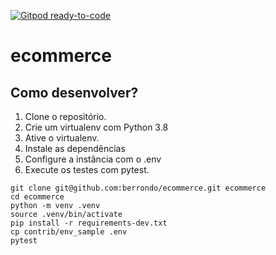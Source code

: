 [![Gitpod ready-to-code](https://img.shields.io/badge/Gitpod-ready--to--code-blue?logo=gitpod)](https://gitpod.io/#https://github.com/berrondo/ecommerce)

# ecommerce

## Como desenvolver?

1. Clone o repositório.
2. Crie um virtualenv com Python 3.8
3. Ative o virtualenv.
4. Instale as dependências
5. Configure a instância com o .env
6. Execute os testes com pytest.

```console
git clone git@github.com:berrondo/ecommerce.git ecommerce
cd ecommerce
python -m venv .venv
source .venv/bin/activate
pip install -r requirements-dev.txt
cp contrib/env_sample .env
pytest
```
